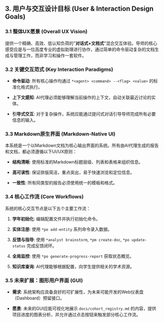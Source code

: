 ## 3. 用户与交互设计目标 (User & Interaction Design Goals)

### 3.1 整体UX愿景 (Overall UX Vision)

提供一个精确、高效、低认知负荷的"**对话式+文档式**"混合交互体验。导师的核心感受应是与一位高度专业的虚拟助理进行协作，通过简单的命令驱动复杂的文档生成与管理工作，而非学习和操作一套软件。

### 3.2 关键交互范式 (Key Interaction Paradigms)

- **命令驱动**: 所有核心操作均通过 `*<agent> <command> --<flag> <value>` 的标准化格式执行。
    
- **上下文感知**: AI代理必须能够理解当前操作的上下文，自动关联最近讨论的实体。
    
- **引导式交互**: 对于复杂操作，系统应能通过提问式对话引导导师完成所有必要信息的输入。
    

### 3.3 Markdown原生界面 (Markdown-Native UI)

本系统是一个以Markdown文档为核心输出界面的系统。所有由AI代理生成的报告和文档，都必须遵循以下UI/UX原则：

- **结构清晰**: 使用标准的Markdown标题层级、列表和表格来组织信息。
    
- **高可读性**: 保证排版简洁，重点突出，易于快速浏览和定位信息。
    
- **一致性**: 所有同类型的报告必须使用统一的模板和格式。
    

### 3.4 核心工作流 (Core Workflows)

系统的核心交互节点是以下五个主要工作流：

1. **学年初始化**: 编辑配置文件并执行初始化命令。
    
2. **实体注册**: 使用 `*po add-entity` 系列命令录入数据。
    
3. **反馈与指导**: 使用 `*analyst brainstorm`, `*pm create-doc`, `*po update-status` 完成反馈闭环。
    
4. **全局监控**: 使用 `*po generate-progress-report` 获取状态概览。
    
5. **知识库查询**: AI代理能够根据配置，向学生提供相关的学术资源。
    

### 3.5 未来扩展：图形用户界面 (GUI)

- **需求**: 系统架构应具备良好的可扩展性，为未来可能开发的Web仪表盘（Dashboard）预留接口。
    
- **愿景**: 未来的GUI应能可视化地展示 `docs/cohort_registry.md` 的内容，提供项目进度的图表分析，并允许通过点击按钮来触发部分核心工作流。